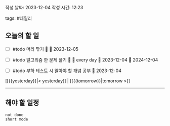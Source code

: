 
작성 날짜: 2023-12-04
작성 시간: 12:23

tags: #데일리

## 오늘의 할 일

- [ ] #todo 머리 깎기 🔼 📅 2023-12-05
- [ ] #todo 알고리즘 한 문제 풀기 🔺 🔁 every day 🛫 2023-12-04 📅 2024-12-04
- [ ] #todo 부하 테스트 시 알아야 할 개념 공부 📅 2023-12-04


[[{{yesterday}}|< yesterday]] | [[{{tomorrow}}|tomorrow >]]  
  
---  
## 해야 할 일정  
```tasks  
not done  
short mode  
```